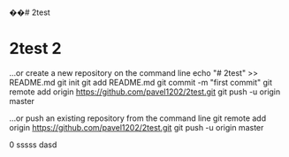 ��# 2test

# 2test 2
…or create a new repository on the command line
echo "# 2test" >> README.md
git init
git add README.md
git commit -m "first commit"
git remote add origin https://github.com/pavel1202/2test.git
git push -u origin master
                
…or push an existing repository from the command line
git remote add origin https://github.com/pavel1202/2test.git
git push -u origin master

0
sssss
dasd